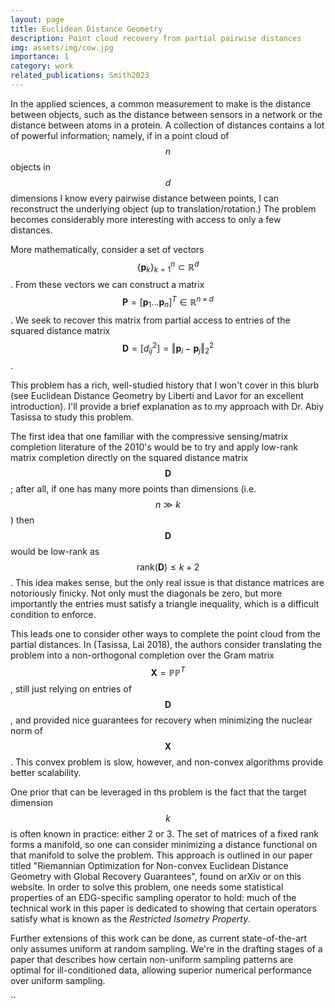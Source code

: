 ```yaml
---
layout: page
title: Euclidean Distance Geometry
description: Point cloud recovery from partial pairwise distances
img: assets/img/cow.jpg
importance: 1
category: work
related_publications: Smith2023
---
```


In the applied sciences, a common measurement to make is the distance between objects, such as the distance between sensors in a network or the distance between atoms in a protein. A collection of distances contains a lot of powerful information; namely, if in a point cloud of $$n$$ objects in $$d$$ dimensions I know every pairwise distance between points, I can reconstruct the underlying object (up to translation/rotation.) The problem becomes considerably more interesting with access to only a few distances.

More mathematically, consider a set of vectors $$\{\mathbf{p}_k\}_{k=1}^n \subset \mathbb{R}^d$$. From these vectors we can construct a matrix $$\mathbf{P} = [\mathbf{p}_1 ... \mathbf{p}_n]^T\in\mathbb{R}^{n\times d}$$. We seek to recover this matrix from partial access to entries of the squared distance matrix $$\mathbf{D} = [d_{ij}^2]= \Vert \mathbf{p}_i - \mathbf{p}_j\Vert_2^2$$.

This problem has a rich, well-studied history that I won't cover in this blurb (see Euclidean Distance Geometry by Liberti and Lavor for an excellent introduction). I'll provide a brief explanation as to my approach with Dr. Abiy Tasissa to study this problem.

The first idea that one familiar with the compressive sensing/matrix completion literature of the 2010's would be to try and apply low-rank matrix completion directly on the squared distance matrix $$\mathbf{D}$$; after all, if one has many more points than dimensions (i.e. $$n \gg k$$) then $$\mathbf{D}$$ would be low-rank as $$\textrm{rank}(\mathbf{D})\leq k+2$$. This idea makes sense, but the only real issue is that distance matrices are notoriously finicky. Not only must the diagonals be zero, but more importantly the entries must satisfy a triangle inequality, which is a difficult condition to enforce.

This leads one to consider other ways to complete the point cloud from the partial distances. In (Tasissa, Lai 2018), the authors consider translating the problem into a non-orthogonal completion over the Gram matrix $$\mathbf{X} = \mathbb{PP}^T$$, still just relying on entries of $$\mathbf{D}$$, and provided nice guarantees for recovery when minimizing the nuclear norm of $$\mathbf{X}$$. This convex problem is slow, however, and non-convex algorithms provide better scalability.

One prior that can be leveraged in ths problem is the fact that the target dimension $$k$$ is often known in practice: either 2 or 3. The set of matrices of a fixed rank forms a manifold, so one can consider minimizing a distance functional on that manifold to solve the problem. This approach is outlined in our paper titled "Riemannian Optimization for Non-convex Euclidean Distance Geometry with Global Recovery Guarantees", found on arXiv or on this website. In order to solve this problem, one needs some statistical properties of an EDG-specific sampling operator to hold: much of the technical work in this paper is dedicated to showing that certain operators satisfy what is known as the *Restricted Isometry Property*.

Further extensions of this work can be done, as current state-of-the-art only assumes uniform at random sampling. We're in the drafting stages of a paper that describes how certain non-uniform sampling patterns are optimal for ill-conditioned data, allowing superior numerical performance over uniform sampling.

``
